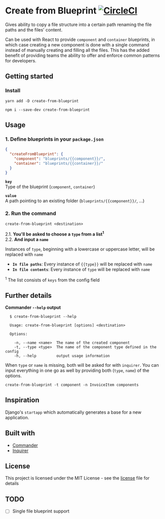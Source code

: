 # Create from Blueprint [![CircleCI](https://circleci.com/gh/Jokinen/create-from-blueprint.svg?style=shield)](https://circleci.com/gh/Jokinen/create-from-blueprint)

Gives ability to copy a file structure into a certain path renaming the file paths and the files' content.

Can be used with React to provide `component` and `container` blueprints, in which case creating a new component is done with a single command instead of manually creating and filling all the files. This has the added benefit of providing teams the ability to offer and enforce common patterns for developers.

## Getting started

### Install
```
yarn add -D create-from-blueprint
```
```
npm i --save-dev create-from-blueprint
```

## Usage
### 1. Define blueprints in your `package.json`

```json
{
  "createFromBlueprint": {
    "component": "blueprints/{{component}}/",
    "container": "blueprints/{{container}}/"
  }
}
```
**`key`**  
Type of the blueprint (`component`, `container`)  

**`value`**  
A path pointing to an existing folder (`blueprints/{{component}}/`, ...)

### 2. Run the command
```
create-from-blueprint <destination>
```
2.1. **You'll be asked to choose a `type` from a list<sup>1</sup>**  
2.2. **And input a `name`** 
 
Instances of `type`, beginning with a lowercase or uppercase letter, will be replaced with `name`
* **`In file paths`**: Every instance of `{{type}}` will be replaced with `name`
* **`In file contents`**: Every instance of `type` will be replaced with `name`

<sup>1</sup> The list consists of `keys` from the config field 

## Further details
**Commander `--help` output**
```terminal
  $ create-from-blueprint --help

  Usage: create-from-blueprint [options] <destination>

  Options:

    -n, --name <name>  The name of the created component
    -t, --type <type>  The name of the component type defined in the config
    -h, --help         output usage information
```

When `type` or `name` is missing, both will be asked for with `inquirer`. You can input everything in one go as well by providing both (`type`, `name`) of the options.
```
create-from-blueprint -t component -n InvoiceItem components
```

## Inspiration
Django's `startapp` which automatically generates a base for a new application.

## Built with
* [Commander](https://github.com/tj/commander.js/)
* [Inquirer](https://github.com/SBoudrias/Inquirer.js/)

## License

This project is licensed under the MIT License - see the [license](license) file for details

## TODO

- [ ] Single file blueprint support